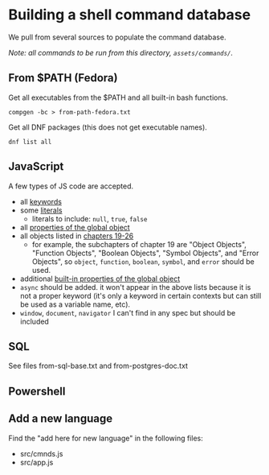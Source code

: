 # Building a shell command database

We pull from several sources to populate the command database.

_Note: all commands to be run from this directory, `assets/commands/`._

## From \$PATH (Fedora)

Get all executables from the \$PATH and all built-in bash functions.

    compgen -bc > from-path-fedora.txt

Get all DNF packages (this does not get executable names).

    dnf list all

## JavaScript

A few types of JS code are accepted.

- all [keywords](https://tc39.github.io/ecma262/#sec-keywords)
- some [literals](https://tc39.github.io/ecma262/#sec-ecmascript-language-lexical-grammar-literals)
  - literals to include: `null`, `true`, `false`
- all [properties of the global object](https://tc39.github.io/ecma262/#sec-global-object)
- all objects listed in [chapters 19-26](https://tc39.github.io/ecma262/#sec-fundamental-objects)
  - for example, the subchapters of chapter 19 are "Object Objects", "Function Objects", "Boolean Objects", "Symbol Objects", and "Error Objects", so `object`, `function`, `boolean`, `symbol`, and `error` should be used.
- additional [built-in properties of the global object](https://tc39.github.io/ecma262/#sec-additional-properties-of-the-global-object)
- `async` should be added. it won't appear in the above lists because it is not a proper keyword (it's only a keyword in certain contexts but can still be used as a variable name, etc).
- `window`, `document`, `navigator` I can't find in any spec but should be included

## SQL

See files from-sql-base.txt and from-postgres-doc.txt

## Powershell


## Add a new language

Find the "add here for new language" in the following files:

- src/cmnds.js
- src/app.js